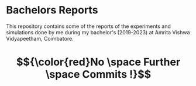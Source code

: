 # Bachelors Reports
This repository contains some of the reports of the experiments and simulations done by me during my bachelor's (2019-2023) at Amrita Vishwa Vidyapeetham, Coimbatore.

# $${\color{red}No \space Further \space Commits !}$$ <br />
